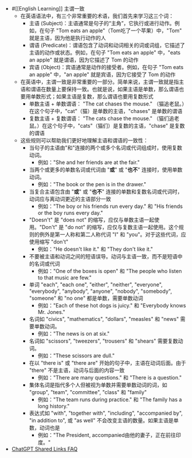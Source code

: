 - #[[English Learning]] 主谓一致
	- 在英语语法中，有三个非常重要的术语，我们首先来学习这三个词：
		- 主语 (Subject)：主语通常是句子的“主角”，它执行或进行动作。例如，在句子 "Tom eats an apple"（Tom吃了一个苹果）中，"Tom" 就是主语，因为他是执行动作的人
		- 谓语 (Predicate)：谓语包含了动词和动词相关的词或词组，它描述了主语的动作或状态。例如，在句子 "Tom eats an apple" 中，"eats an apple" 就是谓语，因为它描述了 Tom 的动作
		- 宾语 (Object)：宾语通常是动作的接受者。例如，在句子 "Tom eats an apple" 中，"an apple" 就是宾语，因为它接受了 Tom 的动作
	- 在英语中，主谓一致是非常重要的一部分。简单来说，主谓一致就是指主语和谓语在数量上要保持一致。也就是说，如果主语是单数，那么谓语也要用单数形式；如果主语是复数，那么谓语也要用复数形式
		- 单数主语 + 单数谓语： "The cat chases the mouse." （猫追老鼠。）在这个句子中，"cat"（猫）是单数的主语，"chases" 是单数的谓语
		- 复数主语 + 复数谓语： "The cats chase the mouse." （猫们追老鼠。）在这个句子中，"cats"（猫们）是复数的主语，"chase" 是复数的谓语
	- 这些规则可以帮助我们更好地理解主语和谓语的一致性：
		- 当句子的主语由"和"连接的两个或多个名词或代词组成时，使用复数动词。
			- 例如："She and her friends are at the fair."
		- 当两个或更多的单数名词或代词由 "**或**" 或 "**也不**" 连接时，使用单数动词。
			- 例如："The book or the pen is in the drawer."
		- 当复合主语包含由 "**或**" 或 "**也不**" 连接的单数和复数名词或代词时，动词应与离动词更近的主语部分一致
			- 例如："The boy or his friends run every day." 和 "His friends or the boy runs every day."
		- "Doesn't" 是 "does not" 的缩写，应仅与单数主语一起使用。"Don't" 是 "do not" 的缩写，应仅与复数主语一起使用。这个规则的例外是第一人称和第二人称代词 "I" 和 "you"。对于这些代词，应使用缩写 "don't"
			- 例如："He doesn't like it." 和 "They don't like it."
		- 不要被主语和动词之间的短语误导。动词与主语一致，而不是短语中的名词或代词
			- 例如："One of the boxes is open" 和 "The people who listen to that music are few."
		- 单词 "each", "each one", "either", "neither", "everyone", "everybody", "anybody", "anyone", "nobody", "somebody", "someone" 和  "no one" 都是单数，需要单数动词
			- 例如："Each of these hot dogs is juicy." 和 "Everybody knows Mr. Jones."
		- 名词如 "civics", "mathematics", "dollars", "measles" 和 "news" 需要单数动词。
			- 例如："The news is on at six."
		- 名词如 "scissors", "tweezers", "trousers" 和 "shears" 需要复数动词。
			- 例如："These scissors are dull."
		- 在以 "there is" 或 "there are" 开始的句子中，主语在动词后面。由于 "there" 不是主语，动词与后面的内容一致
			- 例如："There are many questions." 和 "There is a question."
		- 集体名词是指代多个人但被视为单数并需要单数动词的词，如 "group", "team", "committee", "class" 和 "family"
			- 例如："The team runs during practice." 和 "The family has a long history."
		- 表达式如 "with", "together with", "including", "accompanied by", "in addition to", 或 "as well" 不会改变主语的数量。如果主语是单数，动词也是
			- 例如："The President, accompanied由他的妻子，正在前往印度。"
- [ChatGPT Shared Links FAQ](https://help.openai.com/en/articles/7925741-chatgpt-shared-links-faq)